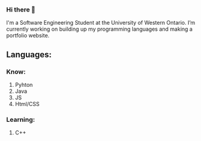 ### Hi there 👋

<!--
**PikaKight/PikaKight** is a ✨ _special_ ✨ repository because its `README.md` (this file) appears on your GitHub profile.

Here are some ideas to get you started:

- 🔭 I’m currently working on ...
- 🌱 I’m currently learning ...
- 👯 I’m looking to collaborate on ...
- 🤔 I’m looking for help with ...
- 💬 Ask me about ...
- 📫 How to reach me: ...
- 😄 Pronouns: ...
- ⚡ Fun fact: ...
-->

I'm a Software Engineering Student at the University of Western Ontario. 
I’m currently working on building up my programming languages and making a portfolio website.

## Languages:

### Know:
1. Pyhton
2. Java
3. JS
4. Html/CSS

### Learning:
1. C++
